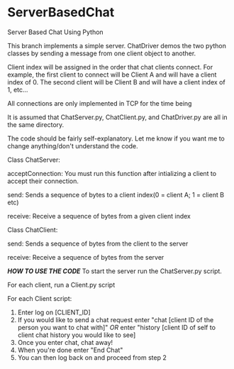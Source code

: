 # ServerBasedChat
Server Based Chat Using Python

This branch implements a simple server. ChatDriver demos the two python classes by sending a message from one client object to another.

Client index will be assigned in the order that chat clients connect. For example, the first client to connect will be Client A and will have a client index of 0. The second client will be Client B and will have a client index of 1, etc...

All connections are only implemented in TCP for the time being

It is assumed that ChatServer.py, ChatClient.py, and ChatDriver.py are all in the same directory.

The code should be fairly self-explanatory. Let me know if you want me to change anything/don't understand the code.

Class ChatServer:

  acceptConnection: You must run this function after intializing a client to accept their connection.
  
  send: Sends a sequence of bytes to a client index(0 = client A; 1 = client B etc)
  
  receive: Receive a sequence of bytes from a given client index

Class ChatClient:

  send: Sends a sequence of bytes from the client to the server
  
  receive: Receive a sequence of bytes from the server


***************HOW TO USE THE CODE***************
To start the server run the ChatServer.py script.

For each client, run a Client.py script

For each Client script:
1) Enter log on [CLIENT_ID]
2) If you would like to send a chat request enter "chat [client ID of the person you want to chat with]" *OR* enter "history [client ID of self to client chat history you would like to see]
3) Once you enter chat, chat away!
4) When you're done enter "End Chat"
5) You can then log back on and proceed from step 2
